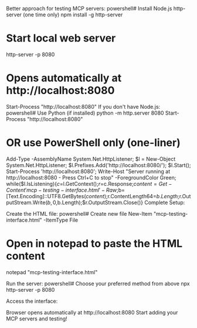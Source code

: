 Better approach for testing MCP servers:
powershell# Install Node.js http-server (one time only)
npm install -g http-server

# Start local web server
http-server -p 8080

# Opens automatically at http://localhost:8080
Start-Process "http://localhost:8080"
If you don't have Node.js:
powershell# Use Python (if installed)
python -m http.server 8080
Start-Process "http://localhost:8080"

# OR use PowerShell only (one-liner)
Add-Type -AssemblyName System.Net.HttpListener; $l = New-Object System.Net.HttpListener; $l.Prefixes.Add('http://localhost:8080/'); $l.Start(); Start-Process 'http://localhost:8080'; Write-Host "Server running at http://localhost:8080 - Press Ctrl+C to stop" -ForegroundColor Green; while($l.IsListening){$c=$l.GetContext();$r=$c.Response;$content=Get-Content 'mcp-testing-interface.html' -Raw;$b=[Text.Encoding]::UTF8.GetBytes($content);$r.ContentLength64=$b.Length;$r.OutputStream.Write($b,0,$b.Length);$r.OutputStream.Close()}
Complete Setup:

Create the HTML file:
powershell# Create new file
New-Item "mcp-testing-interface.html" -ItemType File

# Open in notepad to paste the HTML content
notepad "mcp-testing-interface.html"

Run the server:
powershell# Choose your preferred method from above
npx http-server -p 8080

Access the interface:

Browser opens automatically at http://localhost:8080
Start adding your MCP servers and testing!
